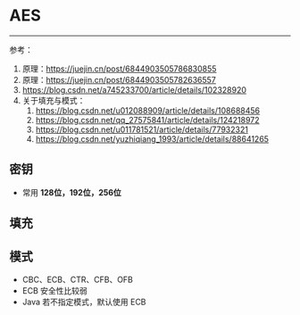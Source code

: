 # AES

---

参考：

1. 原理：https://juejin.cn/post/6844903505786830855
2. 原理：https://juejin.cn/post/6844903505782636557
3. https://blog.csdn.net/a745233700/article/details/102328920
4. 关于填充与模式：
   1. https://blog.csdn.net/u012088909/article/details/108688456
   2. https://blog.csdn.net/qq_27575841/article/details/124218972
   3. https://blog.csdn.net/u011781521/article/details/77932321
   4. https://blog.csdn.net/yuzhiqiang_1993/article/details/88641265

## 密钥

- 常用 **128位，192位，256位** 

## 填充



## 模式

- CBC、ECB、CTR、CFB、OFB
- ECB 安全性比较弱
- Java 若不指定模式，默认使用 ECB
